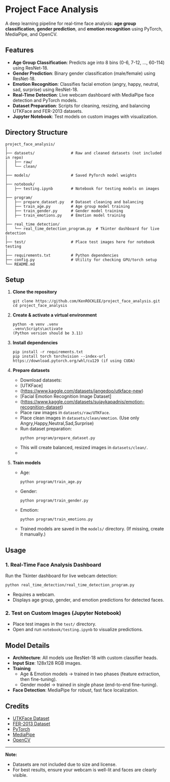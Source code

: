 # Project Face Analysis

A deep learning pipeline for real-time face analysis: **age group classification**, **gender prediction**, and **emotion recognition** using PyTorch, MediaPipe, and OpenCV.

## Features

- **Age Group Classification**: Predicts age into 8 bins (0-6, 7-12, ..., 60-114) using ResNet-18.
- **Gender Prediction**: Binary gender classification (male/female) using ResNet-18.
- **Emotion Recognition**: Classifies facial emotion (angry, happy, neutral, sad, surprise) using ResNet-18.
- **Real-Time Detection**: Live webcam dashboard with MediaPipe face detection and PyTorch models.
- **Dataset Preparation**: Scripts for cleaning, resizing, and balancing UTKFace and FER-2013 datasets.
- **Jupyter Notebook**: Test models on custom images with visualization.

## Directory Structure

```
project_face_analysis/
│
├── datasets/                # Raw and cleaned datasets (not included in repo)
│   ├── raw/
│   └── clean/
│
├── models/                  # Saved PyTorch model weights
│
├── notebook/
│   ├── testing.ipynb        # Notebook for testing models on images
│
├── program/
│   ├── prepare_dataset.py   # Dataset cleaning and balancing
│   ├── train_age.py         # Age group model training
│   ├── train_gender.py      # Gender model training
│   ├── train_emotions.py    # Emotion model training
│
├── real_time_detection/
│   └── real_time_detection_program.py  # Tkinter dashboard for live detection
│
├── test/                    # Place test images here for notebook testing
│
├── requirements.txt         # Python dependencies
├── config.py                # Utility for checking GPU/torch setup
└── README.md
```

## Setup

1. **Clone the repository**  
   ```
   git clone https://github.com/KenROCKLEE/project_face_analysis.git
   cd project_face_analysis

2. **Create & activate a virtual environment**
    ```
    python -m venv .venv
    .venv\Scripts\activate
    (Python version should be 3.11)
    ```
3. **Install dependencies**  
   ```
   pip install -r requirements.txt
   pip install torch torchvision --index-url https://download.pytorch.org/whl/cu129 (if using CUDA)
   ```

4. **Prepare datasets**  
   - Download datasets:
   - [UTKFace]
   - (https://www.kaggle.com/datasets/jangedoo/utkface-new)
   - [Facial Emotion Recognition Image Dataset]
   - (https://www.kaggle.com/datasets/sujaykapadnis/emotion-recognition-dataset)
   - Place raw images in `datasets/raw/UTKFace`.
   - Place clean images in `datasets/clean/emotion`. (Use only Angry,Happy,Neutral,Sad,Surprise)
   - Run dataset preparation:
     ```
     python program/prepare_dataset.py
     ```
   - This will create balanced, resized images in `datasets/clean/`.
   - 
5. **Train models**  
   - Age:
     ```
     python program/train_age.py
     ```
   - Gender:
     ```
     python program/train_gender.py
     ```
   - Emotion:
     ```
     python program/train_emotions.py
     ```
   - Trained models are saved in the `models/` directory. (If missing, create it manually.)

## Usage

### 1. Real-Time Face Analysis Dashboard

Run the Tkinter dashboard for live webcam detection:

```
python real_time_detection/real_time_detection_program.py
```

- Requires a webcam.
- Displays age group, gender, and emotion predictions for detected faces.

### 2. Test on Custom Images (Jupyter Notebook)

- Place test images in the `test/` directory.
- Open and run `notebook/testing.ipynb` to visualize predictions.

## Model Details

- **Architecture**: All models use ResNet-18 with custom classifier heads.
- **Input Size**: 128x128 RGB images.
- **Training**
  - Age & Emotion models → trained in two phases (feature extraction, then fine-tuning).
  - Gender model → trained in single phase (end-to-end fine-tuning).
- **Face Detection**: MediaPipe for robust, fast face localization.

## Credits

- [UTKFace Dataset](https://susanqq.github.io/UTKFace/)
- [FER-2013 Dataset](https://www.kaggle.com/datasets/msambare/fer2013)
- [PyTorch](https://pytorch.org/)
- [MediaPipe](https://mediapipe.dev/)
- [OpenCV](https://opencv.org/)

---

**Note:**  
- Datasets are not included due to size and license.  
- For best results, ensure your webcam is well-lit and faces are clearly visible.